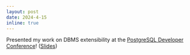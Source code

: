 ```yaml
---
layout: post
date: 2024-4-15
inline: true
---
```


Presented my work on DBMS extensibility at the [PostgreSQL Developer Conference](https://2024.pgconf.dev/)! ([Slides](/assets/pdf/Anarchy_in_the_Database_PGConfDev2024.pdf))